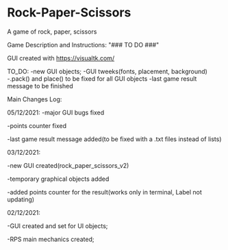 # Rock-Paper-Scissors
A game of rock, paper, scissors

Game Description and Instructions:
"### TO DO ###"

GUI created with https://visualtk.com/

TO_DO:
-new GUI objects;
-GUI tweeks(fonts, placement, background)
-.pack() and place() to be fixed for all GUI objects
-last game result message to be finished


Main Changes Log:

05/12/2021:
-major GUI bugs fixed

-points counter fixed

-last game result message added(to be fixed with a .txt files instead of lists)



03/12/2021:

-new GUI created(rock_paper_scissors_v2)

-temporary graphical objects added

-added points counter for the result(works only in terminal, Label not updating)



02/12/2021:

-GUI created and set for UI objects;

-RPS main mechanics created;
